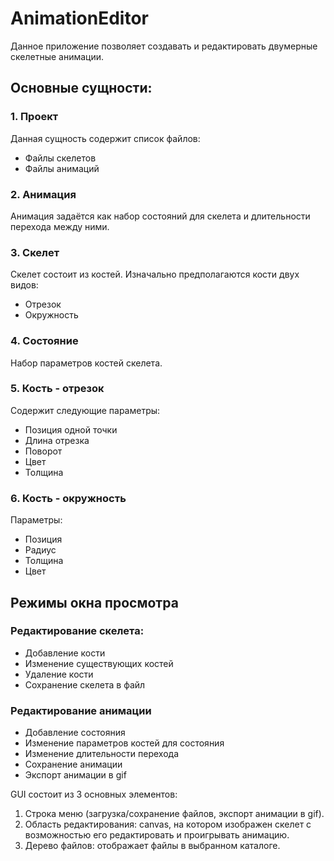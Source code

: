 # AnimationEditor

Данное приложение позволяет создавать и редактировать двумерные скелетные анимации.

## Основные сущности:
### 1. Проект
Данная сущность содержит список файлов:
* Файлы скелетов
* Файлы анимаций

### 2. Анимация
Анимация задаётся как набор состояний для скелета и длительности перехода между ними.

### 3. Скелет
Скелет состоит из костей. Изначально предполагаются кости двух видов:
* Отрезок
* Окружность

### 4. Состояние
Набор параметров костей скелета.

### 5. Кость - отрезок
Содержит следующие параметры:
* Позиция одной точки
* Длина отрезка
* Поворот
* Цвет
* Толщина

### 6. Кость - окружность
Параметры:
* Позиция
* Радиус
* Толщина
* Цвет

## Режимы окна просмотра
### Редактирование скелета:
* Добавление кости
* Изменение существующих костей
* Удаление кости
* Сохранение скелета в файл

### Редактирование анимации
* Добавление состояния
* Изменение параметров костей для состояния
* Изменение длительности перехода
* Сохранение анимации
* Экспорт анимации в gif

GUI состоит из 3 основных элементов:

1. Строка меню (загрузка/сохранение файлов, экспорт анимации в gif).
2. Область редактирования: canvas, на котором изображен скелет с возможностью его редактировать и проигрывать анимацию.
3. Дерево файлов: отображает файлы в выбранном каталоге.
